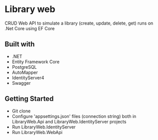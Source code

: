 
# Library web

CRUD Web API to simulate a library (create, update, delete,
get) runs on .Net Core using EF Core

## Built with

- .NET
- Entity Framework Core
- PostgreSQL
- AutoMapper
- IdentityServer4
- Swagger

## Getting Started

- Git clone
- Configure 'appsettings.json' files (connection string) both in LibraryWeb.Api and LibraryWeb.IdentityServer projects
- Run LibraryWeb.IdentityServer
- Run LibraryWeb.WebApi


